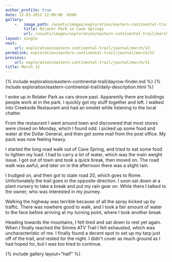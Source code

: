 ```yaml
---
author_profile: true
date: 12-03-2012 12:00:00 -0500
gallery:
    -   image_path: /assets/images/exploration/eastern-continental-trail/march/small/12-1.jpg
        title: Rolater Park in Cave Springs
        url: /assets/images/exploration/eastern-continental-trail/march/large/12-1.jpg
layout: single
next:
    url: exploration/eastern-continental-trail/journal/march/13
permalink: exploration/eastern-continental-trail/journal/march/12
previous:
    url: exploration/eastern-continental-trail/journal/march/11
title: March 12
---
```

{% include exploration/eastern-continental-trail/dayrow-finder.md %}
{% include exploration/eastern-continental-trail/daily-description.html %}

I woke up in Rolater Park as cars drove past. Apparently there are buildings people work at in the park. I quickly got my stuff together and left. I walked into Creekside Restaurant and had an omelet while listening to the local chatter.

From the restaurant I went around town and discovered that most stores were closed on Monday, which I found odd. I picked up some food and water at the Dollar General, and then got some mail from the post office. My pack was now feeling heavy.

I started the long road walk out of Cave Spring, and tried to eat some food to lighten my load. I had to carry a lot of water, which was the main weight issue. I got out of town and took a quick break, then moved on. The road walk was awful, and later on in the afternoon there was a slight rain.

I trudged on, and then got to state road 20, which goes to Rome. Unfortunately the trail goes in the opposite direction. I soon sat down at a plant nursery to take a break and put my rain gear on. While there I talked to the owner, who was interested in my journey.

Walking the highway was terrible because of all the spray kicked up by traffic. There was nowhere good to walk, and I took a fair amount of water to the face before arriving at my turning point, where I took another break.

Heading towards the mountains, I felt tired and sat down to rest yet again. When I finally reached the Simms ATV Trail I felt exhausted, which was uncharacteristic of me. I finally found a decent spot to set up my tarp just off of the trail, and rested for the night. I didn't cover as much ground as I had hoped for, but I was too tired to continue.

{% include gallery layout="half" %}